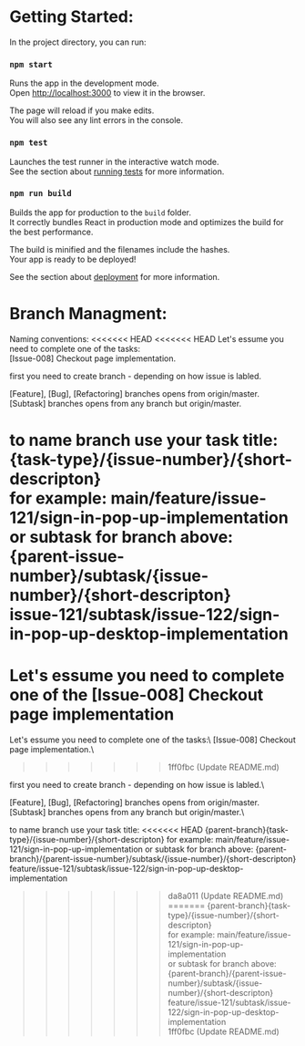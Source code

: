 # Getting Started:
In the project directory, you can run:

### `npm start`

Runs the app in the development mode.\
Open [http://localhost:3000](http://localhost:3000) to view it in the browser.

The page will reload if you make edits.\
You will also see any lint errors in the console.

### `npm test`

Launches the test runner in the interactive watch mode.\
See the section about [running tests](https://facebook.github.io/create-react-app/docs/running-tests) for more information.

### `npm run build`

Builds the app for production to the `build` folder.\
It correctly bundles React in production mode and optimizes the build for the best performance.

The build is minified and the filenames include the hashes.\
Your app is ready to be deployed!

See the section about [deployment](https://facebook.github.io/create-react-app/docs/deployment) for more information.

# Branch Managment:

Naming conventions:
<<<<<<< HEAD
<<<<<<< HEAD
Let's essume you need to complete one of the tasks:\
[Issue-008] Checkout page implementation.

first you need to create branch - depending on how issue is labled.

[Feature], [Bug], [Refactoring] branches opens from origin/master.\
[Subtask] branches opens from any branch but origin/master.

to name branch use your task title:
{task-type}/{issue-number}/{short-descripton}\
for example: main/feature/issue-121/sign-in-pop-up-implementation\
or subtask for branch above:\
{parent-issue-number}/subtask/{issue-number}/{short-descripton}\
issue-121/subtask/issue-122/sign-in-pop-up-desktop-implementation
=======
Let's essume you need to complete one of the [Issue-008] Checkout page implementation
=======
Let's essume you need to complete one of the tasks:\ 
[Issue-008] Checkout page implementation.\
>>>>>>> 1ff0fbc (Update README.md)

first you need to create branch - depending on how issue is labled.\

[Feature], [Bug], [Refactoring] branches opens from origin/master.\
[Subtask] branches opens from any branch but origin/master.\

to name branch use your task title:
<<<<<<< HEAD
{parent-branch}{task-type}/{issue-number}/{short-descripton} 
for example: main/feature/issue-121/sign-in-pop-up-implementation
or subtask for branch above:
{parent-branch}/{parent-issue-number}/subtask/{issue-number}/{short-descripton} 
feature/issue-121/subtask/issue-122/sign-in-pop-up-desktop-implementation
>>>>>>> da8a011 (Update README.md)
=======
{parent-branch}{task-type}/{issue-number}/{short-descripton}\
for example: main/feature/issue-121/sign-in-pop-up-implementation\
or subtask for branch above:\
{parent-branch}/{parent-issue-number}/subtask/{issue-number}/{short-descripton}\
feature/issue-121/subtask/issue-122/sign-in-pop-up-desktop-implementation\
>>>>>>> 1ff0fbc (Update README.md)
